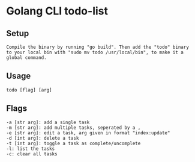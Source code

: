 # Golang CLI todo-list 

## Setup
    Compile the binary by running "go build". Then add the "todo" binary to your local bin with "sudo mv todo /usr/local/bin", to make it a global command.
    
## Usage
    todo [flag] [arg]

## Flags
    -a [str arg]: add a single task
    -m [str arg]: add multiple tasks, seperated by a ,
    -e [str arg]: edit a task, arg given in format "index:update"
    -d [int arg]: delete a task 
    -t [int arg]: toggle a task as complete/uncomplete
    -l: list the tasks
    -c: clear all tasks
    
